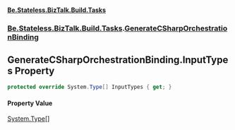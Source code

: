 #### [Be.Stateless.BizTalk.Build.Tasks](README.md 'README')
### [Be.Stateless.BizTalk.Build.Tasks](Be.Stateless.BizTalk.Build.Tasks.md 'Be.Stateless.BizTalk.Build.Tasks').[GenerateCSharpOrchestrationBinding](GenerateCSharpOrchestrationBinding.md 'Be.Stateless.BizTalk.Build.Tasks.GenerateCSharpOrchestrationBinding')

## GenerateCSharpOrchestrationBinding.InputTypes Property

```csharp
protected override System.Type[] InputTypes { get; }
```

#### Property Value
[System.Type](https://docs.microsoft.com/en-us/dotnet/api/System.Type 'System.Type')[[]](https://docs.microsoft.com/en-us/dotnet/api/System.Array 'System.Array')
